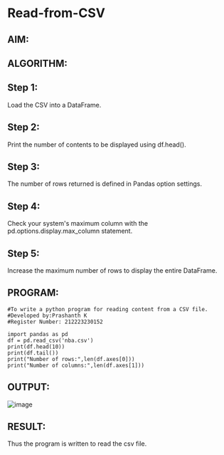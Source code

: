 # Read-from-CSV

## AIM:

## ALGORITHM:
## Step 1:
Load the CSV into a DataFrame.

## Step 2:
Print the number of contents to be displayed using df.head().

## Step 3:
The number of rows returned is defined in Pandas option settings.

## Step 4:
Check your system's maximum column with the pd.options.display.max_column statement.

## Step 5:
Increase the maximum number of rows to display the entire DataFrame.
## PROGRAM:
```
#To write a python program for reading content from a CSV file.
#Developed by:Prashanth K
#Register Number: 212223230152

import pandas as pd
df = pd.read_csv('nba.csv')
print(df.head(10))
print(df.tail())
print("Number of rows:",len(df.axes[0]))
print("Number of columns:",len(df.axes[1]))
```
## OUTPUT:
![image](https://github.com/PRASHANTHRATHI/Read-from-CSV/assets/145743120/4b7205a3-48d0-4d12-b09f-64024fa957b1)


## RESULT:
Thus the program is written to read the csv file.
